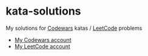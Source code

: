 # kata-solutions
My solutions for [Codewars](https://www.codewars.com) katas / [LeetCode](https://leetcode.com) problems


* [My Codewars account](https://www.codewars.com/users/LWebGH)
* [My LeetCode account](https://leetcode.com/lwebgh/)